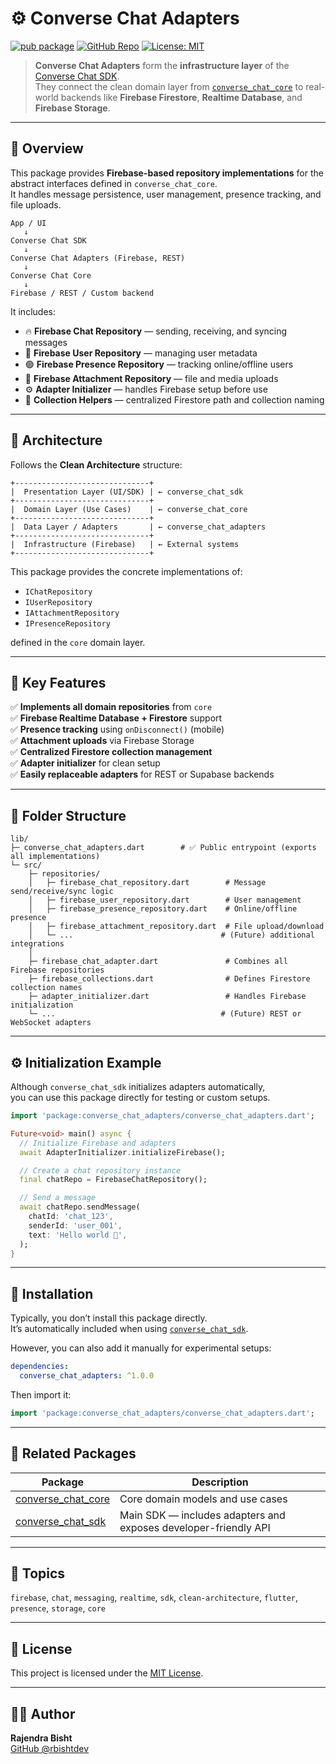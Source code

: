 # ⚙️ Converse Chat Adapters

[![pub package](https://img.shields.io/pub/v/converse_chat_adapters.svg)](https://pub.dev/packages/converse_chat_adapters)
[![GitHub Repo](https://img.shields.io/badge/github-repo-blue)](https://github.com/rbishtdev/converse_chat_sdk)
[![License: MIT](https://img.shields.io/badge/License-MIT-yellow.svg)](https://opensource.org/licenses/MIT)

> **Converse Chat Adapters** form the **infrastructure layer** of the [Converse Chat SDK](https://pub.dev/packages/converse_chat_sdk).  
> They connect the clean domain layer from [`converse_chat_core`](https://pub.dev/packages/converse_chat_core) to real-world backends like **Firebase Firestore**, **Realtime Database**, and **Firebase Storage**.

---

## 🚀 Overview

This package provides **Firebase-based repository implementations** for the abstract interfaces defined in `converse_chat_core`.  
It handles message persistence, user management, presence tracking, and file uploads.

```
App / UI
   ↓
Converse Chat SDK
   ↓
Converse Chat Adapters (Firebase, REST)
   ↓
Converse Chat Core
   ↓
Firebase / REST / Custom backend
```

It includes:
- 🔥 **Firebase Chat Repository** — sending, receiving, and syncing messages
- 👤 **Firebase User Repository** — managing user metadata
- 🟢 **Firebase Presence Repository** — tracking online/offline users
- 📎 **Firebase Attachment Repository** — file and media uploads
- ⚙️ **Adapter Initializer** — handles Firebase setup before use
- 🧩 **Collection Helpers** — centralized Firestore path and collection naming

---

## 🧠 Architecture

Follows the **Clean Architecture** structure:

```
+------------------------------+
|  Presentation Layer (UI/SDK) | ← converse_chat_sdk
+------------------------------+
|  Domain Layer (Use Cases)    | ← converse_chat_core
+------------------------------+
|  Data Layer / Adapters       | ← converse_chat_adapters
+------------------------------+
|  Infrastructure (Firebase)   | ← External systems
+------------------------------+
```

This package provides the concrete implementations of:
- `IChatRepository`
- `IUserRepository`
- `IAttachmentRepository`
- `IPresenceRepository`

defined in the `core` domain layer.

---

## 🧩 Key Features

✅ **Implements all domain repositories** from `core`  
✅ **Firebase Realtime Database + Firestore** support  
✅ **Presence tracking** using `onDisconnect()` (mobile)  
✅ **Attachment uploads** via Firebase Storage  
✅ **Centralized Firestore collection management**  
✅ **Adapter initializer** for clean setup  
✅ **Easily replaceable adapters** for REST or Supabase backends

---

## 🧱 Folder Structure

```
lib/
├─ converse_chat_adapters.dart        # ✅ Public entrypoint (exports all implementations)
└─ src/
    ├─ repositories/
    │   ├─ firebase_chat_repository.dart        # Message send/receive/sync logic
    │   ├─ firebase_user_repository.dart        # User management
    │   ├─ firebase_presence_repository.dart    # Online/offline presence
    │   ├─ firebase_attachment_repository.dart  # File upload/download
    │   └─ ...                                 # (Future) additional integrations
    │
    ├─ firebase_chat_adapter.dart               # Combines all Firebase repositories
    ├─ firebase_collections.dart                # Defines Firestore collection names
    ├─ adapter_initializer.dart                 # Handles Firebase initialization
    └─ ...                                     # (Future) REST or WebSocket adapters
```

---

## ⚙️ Initialization Example

Although `converse_chat_sdk` initializes adapters automatically,  
you can use this package directly for testing or custom setups.

```dart
import 'package:converse_chat_adapters/converse_chat_adapters.dart';

Future<void> main() async {
  // Initialize Firebase and adapters
  await AdapterInitializer.initializeFirebase();

  // Create a chat repository instance
  final chatRepo = FirebaseChatRepository();

  // Send a message
  await chatRepo.sendMessage(
    chatId: 'chat_123',
    senderId: 'user_001',
    text: 'Hello world 👋',
  );
}
```

---

## 🧰 Installation

Typically, you don’t install this package directly.  
It’s automatically included when using [`converse_chat_sdk`](https://pub.dev/packages/converse_chat_sdk).

However, you can also add it manually for experimental setups:

```yaml
dependencies:
  converse_chat_adapters: ^1.0.0
```

Then import it:

```dart
import 'package:converse_chat_adapters/converse_chat_adapters.dart';
```

---

## 🔗 Related Packages

| Package | Description |
|----------|-------------|
| [converse_chat_core](https://pub.dev/packages/converse_chat_core) | Core domain models and use cases |
| [converse_chat_sdk](https://pub.dev/packages/converse_chat_sdk) | Main SDK — includes adapters and exposes developer-friendly API |

---

## 🧠 Topics

`firebase`, `chat`, `messaging`, `realtime`, `sdk`, `clean-architecture`, `flutter`, `presence`, `storage`, `core`

---

## 🪪 License

This project is licensed under the [MIT License](LICENSE).

---

## 👨‍💻 Author

**Rajendra Bisht**  
[GitHub @rbishtdev](https://github.com/rbishtdev)
